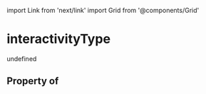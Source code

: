 import Link from 'next/link'
import Grid from '@components/Grid'

# interactivityType

undefined

## Property of



